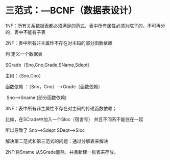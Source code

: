 # 三范式：—BCNF（数据表设计）

1NF：所有关系数据表都必须满足的范式，表中所有属性必须为院子的，不可再分的，表中不能有子表

2NF：表中所有非主属性不存在对主码的部分函数依赖

列  定义一个数据表

SGrade（Sno,Cno,Grade,SName,Sdept）

主码：（Sno,Cno）

函数依赖 ：（Sno，Cno）—>Grade（函数依赖）

​			Sno—>Sname  (部分函数依赖)

3NF：表中所有非主属性不存在对主码的传递函数依赖；

比如，在SCrade中加入一个Sloc（宿舍号）  并且不同系不能住在一起

所以导致了     Sno—>Sdept      SDept—>Sloc





解决第二范式和第三范式的问题：通过分解表来解决

2NF:将Sname 从SGrade删除，并且新建一张表来存放。